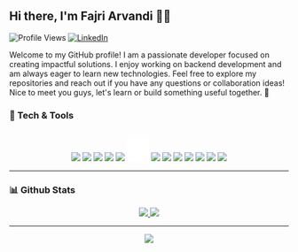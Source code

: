 ## Hi there, I'm Fajri Arvandi 👋👋

![Profile Views](https://komarev.com/ghpvc/?username=fajrCode)
[![LinkedIn](https://img.shields.io/badge/--linkedin?label=LinkedIn&logo=LinkedIn&style=social)](https://www.linkedin.com/in/fajri-arvandi/)

Welcome to my GitHub profile! I am a passionate developer focused on creating impactful solutions. I enjoy working on backend development and am always eager to learn new technologies. Feel free to explore my repositories and reach out if you have any questions or collaboration ideas! Nice to meet you guys, let's learn or build something useful together. 🤗

### 🔧 Tech & Tools
<br>
<div align="center">
 <code><img src="https://www.svgrepo.com/show/349474/php.svg" height="40"></code>
 <code><img src="https://www.svgrepo.com/show/349419/javascript.svg" height="40"></code>
 <code><img src="https://www.svgrepo.com/show/374016/python.svg" height="40"></code>
 <code><img src="https://www.svgrepo.com/show/353985/laravel.svg" height="40"></code>
 <code><img src="https://www.svgrepo.com/show/354119/nodejs-icon.svg" height="40"></code>
 <code><img src="assets/images/flask-svgrepo-com.svg" height="40"></code>
 <code><img src="https://www.svgrepo.com/show/374035/reactts.svg" height="40"></code>
 <code><img src="https://www.svgrepo.com/show/355133/mysql.svg" height="40"></code>
 <code><img src="https://www.svgrepo.com/show/353805/google-cloud.svg" height="40"></code>
 <code><img src="https://www.svgrepo.com/show/452192/docker.svg" height="40"></code>
 <code><img src="https://www.svgrepo.com/show/452129/vs-code.svg" height="40"></code>
 <code><img src="https://www.svgrepo.com/show/530444/availability.svg" height="40"></code>
 <code><img src="https://www.svgrepo.com/show/530439/api-interface.svg" height="40"></code>
</div>

---

### 📊 Github Stats
<div align="center">
<a href="https://github.com/fajrCode">
  <img width="400em" src="https://github-readme-stats-eight-theta.vercel.app/api?username=fajrCode&show_icons=true&theme=vue-dark&include_all_commits=true&count_private=true&hide_border=true"/>
<!--   <img width="400em" src="https://github-readme-streak-stats.herokuapp.com/?user=fajrCode&theme=vue-dark&hide_border=true&count_private=true"/> -->
 
  <!-- <img width="400em" src="https://github-profile-summary-cards.vercel.app/api/cards/productive-time?username=fajrCode&theme=github_dark&utcOffset=8"/> -->
  <!-- <img width="400em" src="https://github-profile-summary-cards.vercel.app/api/cards/stats?username=fajrCode&theme=github_dark"/> -->
  <!-- <img width="400em" src="https://github-profile-summary-cards.vercel.app/api/cards/most-commit-language?username=fajrCode&theme=github_dark"/> -->
  <!-- <img width="400em" src="https://github-profile-summary-cards.vercel.app/api/cards/repos-per-language?username=fajrCode&theme=github_dark"/> -->
  <img width="800em" src="https://github-profile-summary-cards.vercel.app/api/cards/profile-details?username=fajrCode&theme=github_dark"/>
</a>
</div>

<hr>
<div align=center>
  <img src="https://www.sean-lloyd.com/assets/static/20210303-dino-game-5.8cbd2dc.ebd0b7a5a9f7f1ec142b7662189d3a79.gif">
</div>
